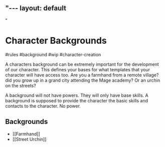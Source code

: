 "---
  layout: default
---
"
# Character Backgrounds
#rules #background  #wip #character-creation

A characters background can be extremely important for the development of our character. This defines your bases for what templates that your character will have access too. Are you a farmhand from a remote village? did you grow up in a grand city attending the Mage academy? Or an urchin on the streets?

A background will not have powers. They will only have base skills. A background is supposed to provide the character the basic skills and contacts to the character. No power.

## Backgrounds

- [[Farmhand]]
- [[Street Urchin]] 



